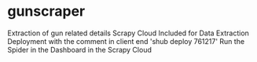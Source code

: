 # gunscraper
Extraction of gun related details
Scrapy Cloud Included for Data Extraction
Deployment with the comment in client end 'shub deploy 761217'
Run the Spider in the Dashboard in the Scrapy Cloud
